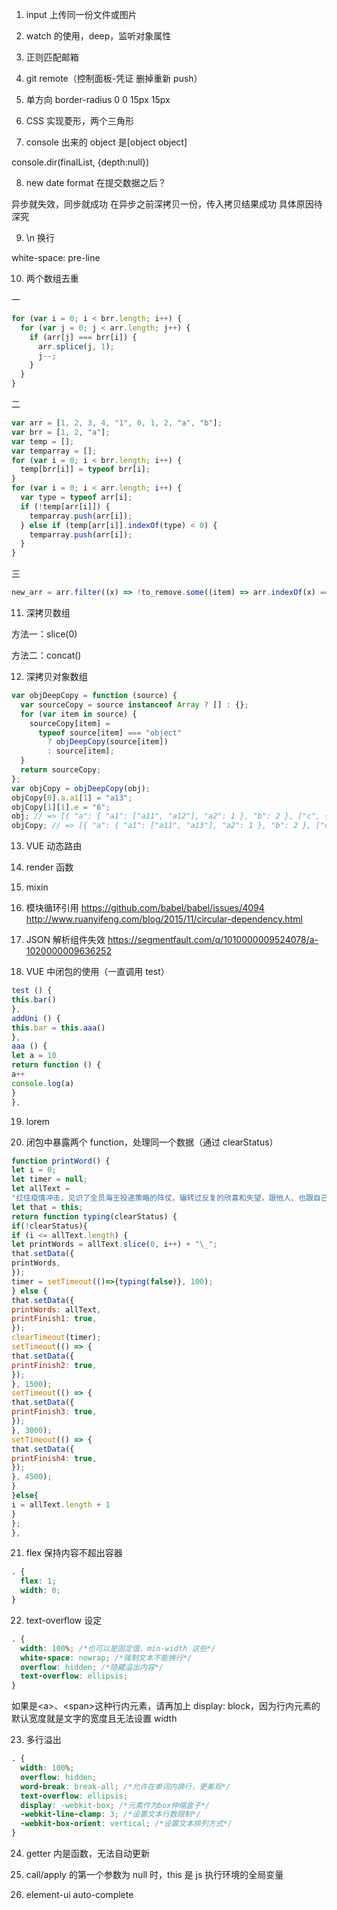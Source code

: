 1. input 上传同一份文件或图片

2. watch 的使用，deep，监听对象属性

3. 正则匹配邮箱
4. git remote（控制面板-凭证 删掉重新 push）

5. 单方向 border-radius
   0 0 15px 15px

6. CSS 实现菱形，两个三角形

7. console 出来的 object 是[object object]

console.dir(finalList, {depth:null})

8. new date format 在提交数据之后？

异步就失效，同步就成功
在异步之前深拷贝一份，传入拷贝结果成功
具体原因待深究

9. \n 换行

white-space: pre-line

10. 两个数组去重

一

```javascript
for (var i = 0; i < brr.length; i++) {
  for (var j = 0; j < arr.length; j++) {
    if (arr[j] === brr[i]) {
      arr.splice(j, 1);
      j--;
    }
  }
}
```

二

```javascript
var arr = [1, 2, 3, 4, "1", 0, 1, 2, "a", "b"];
var brr = [1, 2, "a"];
var temp = [];
var temparray = [];
for (var i = 0; i < brr.length; i++) {
  temp[brr[i]] = typeof brr[i];
}
for (var i = 0; i < arr.length; i++) {
  var type = typeof arr[i];
  if (!temp[arr[i]]) {
    temparray.push(arr[i]);
  } else if (temp[arr[i]].indexOf(type) < 0) {
    temparray.push(arr[i]);
  }
}
```

三

```javascript
new_arr = arr.filter((x) => !to_remove.some((item) => arr.indexOf(x) === item));
```

11. 深拷贝数组

方法一：slice(0)

方法二：concat()

12. 深拷贝对象数组

```javascript
var objDeepCopy = function (source) {
  var sourceCopy = source instanceof Array ? [] : {};
  for (var item in source) {
    sourceCopy[item] =
      typeof source[item] === "object"
        ? objDeepCopy(source[item])
        : source[item];
  }
  return sourceCopy;
};
var objCopy = objDeepCopy(obj);
objCopy[0].a.a1[1] = "a13";
objCopy[1][1].e = "6";
obj; // => [{ "a": { "a1": ["a11", "a12"], "a2": 1 }, "b": 2 }, ["c", { "d": 4, "e": 5 }]]
objCopy; // => [{ "a": { "a1": ["a11", "a13"], "a2": 1 }, "b": 2 }, ["c", { "d": 4, "e": 6 }]]
```

13. VUE 动态路由

14. render 函数

15. mixin

16. 模块循环引用
    https://github.com/babel/babel/issues/4094
    http://www.ruanyifeng.com/blog/2015/11/circular-dependency.html

17. JSON 解析组件失效
    https://segmentfault.com/q/1010000009524078/a-1020000009636252

18. VUE 中闭包的使用（一直调用 test）

```javascript
test () {
this.bar()
},
addUni () {
this.bar = this.aaa()
},
aaa () {
let a = 10
return function () {
a++
console.log(a)
}
},
```

19. lorem

20. 闭包中暴露两个 function，处理同一个数据（通过 clearStatus）

```javascript
function printWord() {
let i = 0;
let timer = null;
let allText =
"扛住疫情冲击，见识了全员海王投递策略的阵仗，辗转过反复的欣喜和失望，跟他人、也跟自己一次次较量，捱过无数次漫长的等待……你的故事，该从何讲起";
let that = this;
return function typing(clearStatus) {
if(!clearStatus){
if (i <= allText.length) {
let printWords = allText.slice(0, i++) + "\_";
that.setData({
printWords,
});
timer = setTimeout(()=>{typing(false)}, 100);
} else {
that.setData({
printWords: allText,
printFinish1: true,
});
clearTimeout(timer);
setTimeout(() => {
that.setData({
printFinish2: true,
});
}, 1500);
setTimeout(() => {
that.setData({
printFinish3: true,
});
}, 3000);
setTimeout(() => {
that.setData({
printFinish4: true,
});
}, 4500);
}
}else{
i = allText.length + 1
}
};
},
```

21. flex 保持内容不超出容器

```css
. {
  flex: 1;
  width: 0;
}
```

22. text-overflow 设定

```css
. {
  width: 100%; /*也可以是固定值、min-width 这些*/
  white-space: nowrap; /*强制文本不能换行*/
  overflow: hidden; /*隐藏溢出内容*/
  text-overflow: ellipsis;
}
```

如果是\<a\>、\<span\>这种行内元素，请再加上 display: block，因为行内元素的默认宽度就是文字的宽度且无法设置 width

23. 多行溢出

```css
. {
  width: 100%;
  overflow: hidden;
  word-break: break-all; /*允许在单词内换行，更美观*/
  text-overflow: ellipsis;
  display: -webkit-box; /*元素作为box伸缩盒子*/
  -webkit-line-clamp: 3; /*设置文本行数限制*/
  -webkit-box-orient: vertical; /*设置文本排列方式*/
}
```

24. getter 内是函数，无法自动更新

25. call/apply 的第一个参数为 null 时，this 是 js 执行环境的全局变量

26. element-ui auto-complete
